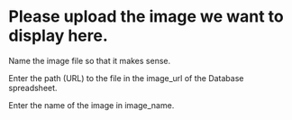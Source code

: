 # Please upload the image we want to display here.

Name the image file so that it makes sense.

Enter the path (URL) to the file in the image_url of the Database spreadsheet.

Enter the name of the image in image_name.
